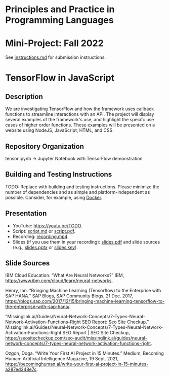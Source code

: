 # Principles and Practice in Programming Languages
# Mini-Project: Fall 2022

See [instructions.md](instructions.md) for submission instructions.

# TensorFlow in JavaScript

## Description

We are investigating TensorFlow and how the framework uses callback functions to streamline interactions with an API. The project will display several examples of the framework's use, and highlight the specifc use cases of higher order functions. These examples will be presented on a website using NodeJS, JavaScript, HTML, and CSS.

## Repository Organization

tensor.ipynb -> Jupyter Notebook with TensorFlow demonstration

## Building and Testing Instructions

TODO: Replace with building and testing instructions. Please minimize the number of dependencies and as simple and platform-independent as possible. Consider, for example, using [Docker](https://www.docker.com/).

## Presentation

- YouTube: https://youtu.be/TODO.
- Script: [script.md](script.md) or [script.pdf](script.pdf).
- Recording: [recording.mp4](recording.mp4).
- Slides (if you use them in your recording): [slides.pdf](slides.pdf) and slide sources (e.g., [slides.pptx](slides.pptx) or [slides.key](slides.key)).

## Slide Sources
IBM Cloud Education. “What Are Neural Networks?” IBM, https://www.ibm.com/cloud/learn/neural-networks. 

Henry, Ian. “Bringing Machine Learning (Tensorflow) to the Enterprise with SAP HANA.” SAP Blogs, SAP Community Blogs, 21 Dec. 2017, https://blogs.sap.com/2017/12/15/bringing-machine-learning-tensorflow-to-the-enterprise-with-sap-hana/. 

“Missinglink.ai/Guides/Neural-Network-Concepts/7-Types-Neural-Network-Activation-Functions-Right SEO Report: Seo Site Checkup.” Missinglink.ai/Guides/Neural-Network-Concepts/7-Types-Neural-Network-Activation-Functions-Right SEO Report | SEO Site Checkup, https://seositecheckup.com/seo-audit/missinglink.ai/guides/neural-network-concepts/7-types-neural-network-activation-functions-right. 

Ozgon, Doga. “Write Your First AI Project in 15 Minutes.” Medium, Becoming Human: Artificial Intelligence Magazine, 19 Sept. 2021, https://becominghuman.ai/write-your-first-ai-project-in-15-minutes-a287ed348e7c. 
